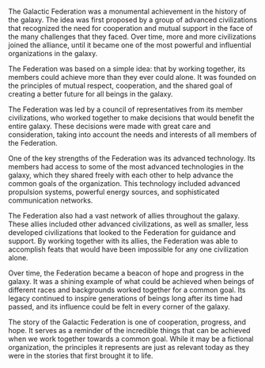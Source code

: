 The Galactic Federation was a monumental achievement in the history of the galaxy. The idea was first proposed by a group of advanced civilizations that recognized the need for cooperation and mutual support in the face of the many challenges that they faced. Over time, more and more civilizations joined the alliance, until it became one of the most powerful and influential organizations in the galaxy.

The Federation was based on a simple idea: that by working together, its members could achieve more than they ever could alone. It was founded on the principles of mutual respect, cooperation, and the shared goal of creating a better future for all beings in the galaxy.

The Federation was led by a council of representatives from its member civilizations, who worked together to make decisions that would benefit the entire galaxy. These decisions were made with great care and consideration, taking into account the needs and interests of all members of the Federation.

One of the key strengths of the Federation was its advanced technology. Its members had access to some of the most advanced technologies in the galaxy, which they shared freely with each other to help advance the common goals of the organization. This technology included advanced propulsion systems, powerful energy sources, and sophisticated communication networks.

The Federation also had a vast network of allies throughout the galaxy. These allies included other advanced civilizations, as well as smaller, less developed civilizations that looked to the Federation for guidance and support. By working together with its allies, the Federation was able to accomplish feats that would have been impossible for any one civilization alone.

Over time, the Federation became a beacon of hope and progress in the galaxy. It was a shining example of what could be achieved when beings of different races and backgrounds worked together for a common goal. Its legacy continued to inspire generations of beings long after its time had passed, and its influence could be felt in every corner of the galaxy.

The story of the Galactic Federation is one of cooperation, progress, and hope. It serves as a reminder of the incredible things that can be achieved when we work together towards a common goal. While it may be a fictional organization, the principles it represents are just as relevant today as they were in the stories that first brought it to life.
